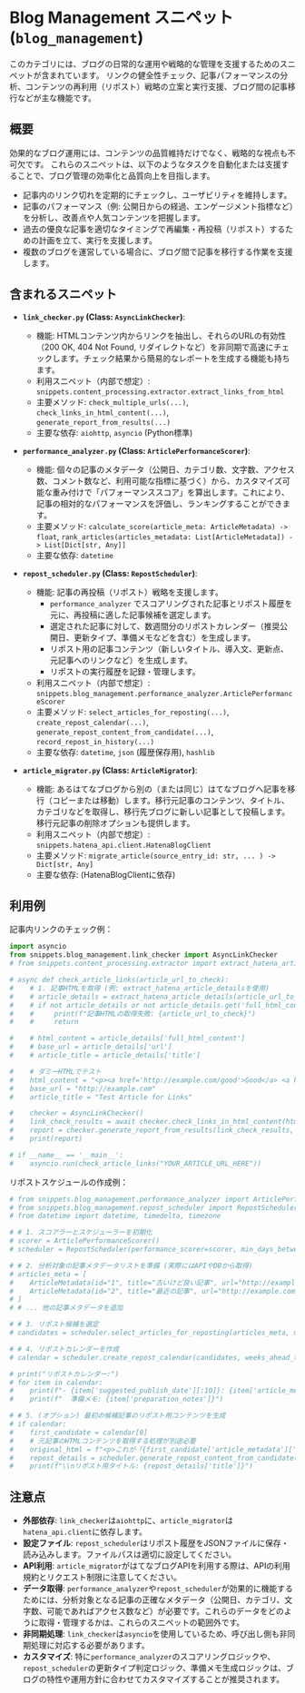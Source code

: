 # Blog Management スニペット (`blog_management`)

このカテゴリには、ブログの日常的な運用や戦略的な管理を支援するためのスニペットが含まれています。
リンクの健全性チェック、記事パフォーマンスの分析、コンテンツの再利用（リポスト）戦略の立案と実行支援、ブログ間の記事移行などが主な機能です。

## 概要

効果的なブログ運用には、コンテンツの品質維持だけでなく、戦略的な視点も不可欠です。
これらのスニペットは、以下のようなタスクを自動化または支援することで、ブログ管理の効率化と品質向上を目指します。

*   記事内のリンク切れを定期的にチェックし、ユーザビリティを維持します。
*   記事のパフォーマンス（例: 公開日からの経過、エンゲージメント指標など）を分析し、改善点や人気コンテンツを把握します。
*   過去の優良な記事を適切なタイミングで再編集・再投稿（リポスト）するための計画を立て、実行を支援します。
*   複数のブログを運営している場合に、ブログ間で記事を移行する作業を支援します。

## 含まれるスニペット

*   **`link_checker.py` (Class: `AsyncLinkChecker`)**:
    *   機能: HTMLコンテンツ内からリンクを抽出し、それらのURLの有効性（200 OK, 404 Not Found, リダイレクトなど）を非同期で高速にチェックします。チェック結果から簡易的なレポートを生成する機能も持ちます。
    *   利用スニペット（内部で想定）: `snippets.content_processing.extractor.extract_links_from_html`
    *   主要メソッド: `check_multiple_urls(...)`, `check_links_in_html_content(...)`, `generate_report_from_results(...)`
    *   主要な依存: `aiohttp`, `asyncio` (Python標準)

*   **`performance_analyzer.py` (Class: `ArticlePerformanceScorer`)**:
    *   機能: 個々の記事のメタデータ（公開日、カテゴリ数、文字数、アクセス数、コメント数など、利用可能な指標に基づく）から、カスタマイズ可能な重み付けで「パフォーマンススコア」を算出します。これにより、記事の相対的なパフォーマンスを評価し、ランキングすることができます。
    *   主要メソッド: `calculate_score(article_meta: ArticleMetadata) -> float`, `rank_articles(articles_metadata: List[ArticleMetadata]) -> List[Dict[str, Any]]`
    *   主要な依存: `datetime`

*   **`repost_scheduler.py` (Class: `RepostScheduler`)**:
    *   機能: 記事の再投稿（リポスト）戦略を支援します。
        *   `performance_analyzer` でスコアリングされた記事とリポスト履歴を元に、再投稿に適した記事候補を選定します。
        *   選定された記事に対して、数週間分のリポストカレンダー（推奨公開日、更新タイプ、準備メモなどを含む）を生成します。
        *   リポスト用の記事コンテンツ（新しいタイトル、導入文、更新点、元記事へのリンクなど）を生成します。
        *   リポストの実行履歴を記録・管理します。
    *   利用スニペット（内部で想定）: `snippets.blog_management.performance_analyzer.ArticlePerformanceScorer`
    *   主要メソッド: `select_articles_for_reposting(...)`, `create_repost_calendar(...)`, `generate_repost_content_from_candidate(...)`, `record_repost_in_history(...)`
    *   主要な依存: `datetime`, `json` (履歴保存用), `hashlib`

*   **`article_migrator.py` (Class: `ArticleMigrator`)**:
    *   機能: あるはてなブログから別の（または同じ）はてなブログへ記事を移行（コピーまたは移動）します。移行元記事のコンテンツ、タイトル、カテゴリなどを取得し、移行先ブログに新しい記事として投稿します。移行元記事の削除オプションも提供します。
    *   利用スニペット（内部で想定）: `snippets.hatena_api.client.HatenaBlogClient`
    *   主要メソッド: `migrate_article(source_entry_id: str, ... ) -> Dict[str, Any]`
    *   主要な依存: (HatenaBlogClientに依存)

## 利用例

記事内リンクのチェック例：

```python
import asyncio
from snippets.blog_management.link_checker import AsyncLinkChecker
# from snippets.content_processing.extractor import extract_hatena_article_details # 記事HTML取得用

# async def check_article_links(article_url_to_check):
#    # 1. 記事HTMLを取得 (例: extract_hatena_article_detailsを使用)
#    # article_details = extract_hatena_article_details(article_url_to_check)
#    # if not article_details or not article_details.get('full_html_content'):
#    #     print(f"記事HTMLの取得失敗: {article_url_to_check}")
#    #     return

#    # html_content = article_details['full_html_content']
#    # base_url = article_details['url']
#    # article_title = article_details['title']

#    # ダミーHTMLでテスト
#    html_content = "<p><a href='http://example.com/good'>Good</a> <a href='http://example.com/broken'>Broken</a></p>"
#    base_url = "http://example.com"
#    article_title = "Test Article for Links"

#    checker = AsyncLinkChecker()
#    link_check_results = await checker.check_links_in_html_content(html_content, base_url)
#    report = checker.generate_report_from_results(link_check_results, article_title=article_title)
#    print(report)

# if __name__ == '__main__':
#    asyncio.run(check_article_links("YOUR_ARTICLE_URL_HERE"))
```

リポストスケジュールの作成例：

```python
# from snippets.blog_management.performance_analyzer import ArticlePerformanceScorer, ArticleMetadata
# from snippets.blog_management.repost_scheduler import RepostScheduler
# from datetime import datetime, timedelta, timezone

# # 1. スコアラーとスケジューラーを初期化
# scorer = ArticlePerformanceScorer()
# scheduler = RepostScheduler(performance_scorer=scorer, min_days_between_reposts=60)

# # 2. 分析対象の記事メタデータリストを準備 (実際にはAPIやDBから取得)
# articles_meta = [
#    ArticleMetadata(id="1", title="古いけど良い記事", url="http://example.com/1", date_published=(datetime.now(timezone.utc)-timedelta(days=300)).isoformat(), categories=["Tech"], word_count=1500),
#    ArticleMetadata(id="2", title="最近の記事", url="http://example.com/2", date_published=(datetime.now(timezone.utc)-timedelta(days=30)).isoformat(), categories=["News"], word_count=500),
# ]
# # ... 他の記事メタデータを追加

# # 3. リポスト候補を選定
# candidates = scheduler.select_articles_for_reposting(articles_meta, max_candidates=5)

# # 4. リポストカレンダーを作成
# calendar = scheduler.create_repost_calendar(candidates, weeks_ahead_to_schedule=4, posts_per_week=1)

# print("リポストカレンダー:")
# for item in calendar:
#    print(f"- {item['suggested_publish_date'][:10]}: {item['article_metadata']['title']} ({item['suggested_update_type']})")
#    print(f"  準備メモ: {item['preparation_notes']}")

# # 5. (オプション) 最初の候補記事のリポスト用コンテンツを生成
# if calendar:
#    first_candidate = calendar[0]
#    # 元記事のHTMLコンテンツを取得する処理が別途必要
#    original_html = f"<p>これが「{first_candidate['article_metadata']['title']}」の素晴らしい元記事コンテンツです。</p>"
#    repost_details = scheduler.generate_repost_content_from_candidate(first_candidate, original_html)
#    print(f"\\nリポスト用タイトル: {repost_details['title']}")
```

## 注意点

*   **外部依存**: `link_checker`は`aiohttp`に、`article_migrator`は`hatena_api.client`に依存します。
*   **設定ファイル**: `repost_scheduler`はリポスト履歴をJSONファイルに保存・読み込みします。ファイルパスは適切に設定してください。
*   **API利用**: `article_migrator`がはてなブログAPIを利用する際は、APIの利用規約とリクエスト制限に注意してください。
*   **データ取得**: `performance_analyzer`や`repost_scheduler`が効果的に機能するためには、分析対象となる記事の正確なメタデータ（公開日、カテゴリ、文字数、可能であればアクセス数など）が必要です。これらのデータをどのように取得・管理するかは、これらのスニペットの範囲外です。
*   **非同期処理**: `link_checker`は`asyncio`を使用しているため、呼び出し側も非同期処理に対応する必要があります。
*   **カスタマイズ**: 特に`performance_analyzer`のスコアリングロジックや、`repost_scheduler`の更新タイプ判定ロジック、準備メモ生成ロジックは、ブログの特性や運用方針に合わせてカスタマイズすることが推奨されます。
